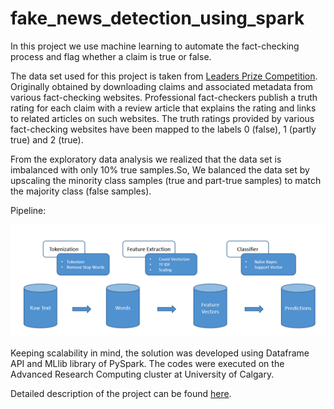# fake_news_detection_using_spark

In this project we use machine learning to automate the fact-checking process and flag whether a claim is true or false.

The data set used for this project is taken from [Leaders Prize Competition](https://leadersprize.truenorthwaterloo.com/en/).
Originally obtained by downloading claims and associated metadata from various fact-checking
websites. Professional fact-checkers publish a truth rating for each claim with a review article that explains the rating and links to related articles on such websites. The truth ratings provided by various 
fact-checking websites have been mapped to the labels 0 (false), 1 (partly true) and 2 (true). 

From the exploratory data analysis we realized that the data set is imbalanced with only 10% true samples.So, We balanced the data set by upscaling the minority class samples (true and part-true samples) to match the majority class (false samples).

Pipeline:

![](https://github.com/IkagarjotSingh/fake_news_detection_using_spark/blob/master/Predictions/pipeline.png)

Keeping scalability in mind, the solution was developed using Dataframe API and MLlib library of PySpark. The codes were executed on the Advanced Research Computing cluster at University of Calgary. 

Detailed description of the project can be found [here](https://drive.google.com/open?id=1oUcslIb6hjJ7S1ClMIk7F2WId4aPYrj6).
